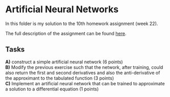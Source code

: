 # Artificial Neural Networks

In this folder is my solution to the 10th homework assignment (week 22).  

The full description of the assignment can be found [here](https://fedorov.sdfeu.org/prog/homeworks/neural-network.htm).

## Tasks

**A)** construct a simple artificial neural network (6 points)   
**B)** Modify the previous exercise such that the network, after training, could also return the first and second derivatives and also the anti-derivative of the approximant to the tabulated function (3 points)  
**C)** Implement an artificial neural network that can be trained to approximate a solution to a differential equation (1 points) 

